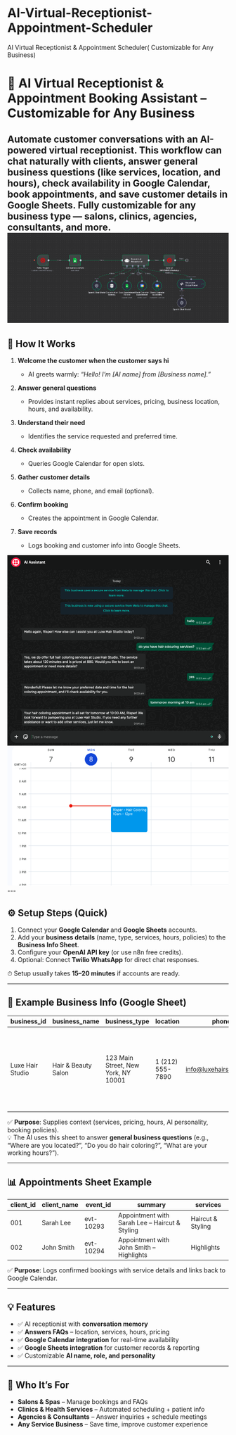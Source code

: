 # AI-Virtual-Receptionist-Appointment-Scheduler
AI Virtual Receptionist &amp; Appointment Scheduler( Customizable for Any Business)
# 🤖 AI Virtual Receptionist & Appointment Booking Assistant – Customizable for Any Business  

Automate customer conversations with an **AI-powered virtual receptionist**. This workflow can **chat naturally with clients**, **answer general business questions** (like services, location, and hours), **check availability in Google Calendar**, **book appointments**, and **save customer details in Google Sheets**. Fully customizable for **any business type** — salons, clinics, agencies, consultants, and more.  
<img src="https://github.com/risper25/AI-Virtual-Receptionist-Appointment-Scheduler/blob/main/Screen%20Shot%202025-09-08%20at%2009.52.39.png"/>
---

## 📖 How It Works  

1. **Welcome the customer when the customer says hi**  
   - AI greets warmly: *“Hello! I’m [AI name] from [Business name].”*  

2. **Answer general questions**  
   - Provides instant replies about services, pricing, business location, hours, and availability.  

3. **Understand their need**  
   - Identifies the service requested and preferred time.  

4. **Check availability**  
   - Queries Google Calendar for open slots.  

5. **Gather customer details**  
   - Collects name, phone, and email (optional).  

6. **Confirm booking**  
   - Creates the appointment in Google Calendar.  

7. **Save records**  
   - Logs booking and customer info into Google Sheets.  

<img src="https://github.com/risper25/AI-Virtual-Receptionist-Appointment-Scheduler/blob/main/Screen%20Shot%202025-09-08%20at%2009.54.39.png"/>

<img src="https://github.com/risper25/AI-Virtual-Receptionist-Appointment-Scheduler/blob/main/Screen%20Shot%202025-09-08%20at%2009.55.36.png">
---

## ⚙️ Setup Steps (Quick)  
1. Connect your **Google Calendar** and **Google Sheets** accounts.  
2. Add your **business details** (name, type, services, hours, policies) to the **Business Info Sheet**.  
3. Configure your **OpenAI API key** (or use n8n free credits).  
4. Optional: Connect **Twilio WhatsApp** for direct chat responses.  

⏱ Setup usually takes **15–20 minutes** if accounts are ready.  

---

## 🏢 Example Business Info (Google Sheet)  

| business_id | business_name   | business_type       | location                          | phone           | email                     | services | calendar_id           | timezone | currency | working_hours                 | ai_name | ai_personality                   | ai_role                                                                                       | emergency_available | booking_advance_days | cancellation_hours |
|-------------|-----------------|---------------------|----------------------------------|-----------------|---------------------------|----------|-----------------------|----------|----------|--------------------------------|---------|-----------------------------------|------------------------------------------------------------------------------------------------|----------------------|----------------------|-------------------|
| Luxe Hair Studio | Hair & Beauty Salon | 123 Main Street, New York, NY 10001 | 1 (212) 555-7890 | info@luxehairstudio.com | “Haircut & Styling (60 minutes, $3500…)<br>Hair Coloring (120 minutes, $8000…)<br>…” | luxe-hair-calendar-001 | GMT -3 | USD | Mon–Sat: 9:00 AM – 7:00 PM, Sun: Closed | bella | Friendly, Stylish, Professional | Manages bookings, answers FAQs, recommends services, gives beauty tips, sends reminders, etc. | no | 10 | 24 |

✅ **Purpose**: Supplies context (services, pricing, hours, AI personality, booking policies).  
💡 The AI uses this sheet to answer **general business questions** (e.g., “Where are you located?”, “Do you do hair coloring?”, “What are your working hours?”).  

---

## 📊 Appointments Sheet Example  

| client_id      | client_name | event_id  | summary                          | services |
|----------------|-------------|-----------|----------------------------------|----------|
| 001            | Sarah Lee   | evt-10293 | Appointment with Sarah Lee – Haircut & Styling | Haircut & Styling |
| 002            | John Smith  | evt-10294 | Appointment with John Smith – Highlights | Highlights |

✅ **Purpose**: Logs confirmed bookings with service details and links back to Google Calendar.  

---

## 💡 Features  
- ✅ AI receptionist with **conversation memory**  
- ✅ **Answers FAQs** – location, services, hours, pricing  
- ✅ **Google Calendar integration** for real-time availability  
- ✅ **Google Sheets integration** for customer records & reporting  
- ✅ Customizable **AI name, role, and personality**  

---

## 🔑 Who It’s For  
- **Salons & Spas** – Manage bookings and FAQs  
- **Clinics & Health Services** – Automated scheduling + patient info  
- **Agencies & Consultants** – Answer inquiries + schedule meetings  
- **Any Service Business** – Save time, improve customer experience  




